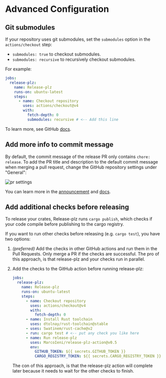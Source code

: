 # Advanced Configuration

## Git submodules

If your repository uses git submodules, set the `submodules` option in the `actions/checkout` step:

- `submodules: true` to checkout submodules.
- `submodules: recursive` to recursively checkout submodules.

For example:

```yaml
jobs:
  release-plz:
    name: Release-plz
    runs-on: ubuntu-latest
    steps:
      - name: Checkout repository
        uses: actions/checkout@v4
        with:
          fetch-depth: 0
          submodules: recursive # <-- Add this line
```

To learn more, see GitHub [docs](https://github.com/actions/checkout/).

## Add more info to commit message

By default, the commit message of the release PR only contains `chore: release`.
To add the PR title and description to the default commit message when merging a pull request,
change the GitHub repository settings under "General":

![pr settings](../assets/pr_settings.png)

You can learn more in the
[announcement](https://github.blog/changelog/2022-08-23-new-options-for-controlling-the-default-commit-message-when-merging-a-pull-request/)
and
[docs](https://docs.github.com/en/repositories/configuring-branches-and-merges-in-your-repository/configuring-pull-request-merges/configuring-commit-squashing-for-pull-requests).

## Add additional checks before releasing

To release your crates, Release-plz runs `cargo publish`, which checks if your code
compile before publishing to the cargo registry.

If you want to run other checks before releasing (e.g. `cargo test`), you have two options:

1. *(preferred)* Add the checks in other GitHub actions and run them in the Pull Requests.
   Only merge a PR if the checks are successful.
   The pro of this approach, is that release-plz and your checks run in parallel.
2. Add the checks to the GitHub action before running release-plz:

   ```yml
   jobs:
     release-plz:
       name: Release-plz
       runs-on: ubuntu-latest
       steps:
         - name: Checkout repository
           uses: actions/checkout@v4
           with:
             fetch-depth: 0
         - name: Install Rust toolchain
           uses: dtolnay/rust-toolchain@stable
         - uses: Swatinem/rust-cache@v2
         - run: cargo test # <-- put any check you like here
         - name: Run release-plz
           uses: MarcoIeni/release-plz-action@v0.5
           env:
             GITHUB_TOKEN: ${{ secrets.GITHUB_TOKEN }}
             CARGO_REGISTRY_TOKEN: ${{ secrets.CARGO_REGISTRY_TOKEN }}
   ```

   The con of this approach, is that the release-plz action will complete later
   because it needs to wait for the other checks to finish.
